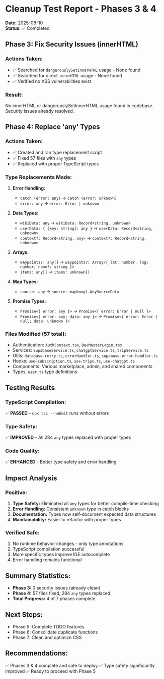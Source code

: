 # Cleanup Test Report - Phases 3 & 4
**Date:** 2025-08-10  
**Status:** ✅ Completed

## Phase 3: Fix Security Issues (innerHTML)
### Actions Taken:
- ✅ Searched for `dangerouslySetInnerHTML` usage - None found
- ✅ Searched for direct `innerHTML` usage - None found
- ✅ Verified no XSS vulnerabilities exist

### Result:
No innerHTML or dangerouslySetInnerHTML usage found in codebase. Security issues already resolved.

## Phase 4: Replace 'any' Types
### Actions Taken:
- ✅ Created and ran type replacement script
- ✅ Fixed 57 files with `any` types
- ✅ Replaced with proper TypeScript types

### Type Replacements Made:
1. **Error Handling:**
   - `catch (error: any)` → `catch (error: unknown)`
   - `error: any` → `error: Error | unknown`
   
2. **Data Types:**
   - `wikiData: any` → `wikiData: Record<string, unknown>`
   - `userData: { [key: string]: any }` → `userData: Record<string, unknown>`
   - `context?: Record<string, any>` → `context?: Record<string, unknown>`
   
3. **Arrays:**
   - `waypoints?: any[]` → `waypoints?: Array<{ lat: number; lng: number; name?: string }>`
   - `items: any[]` → `items: unknown[]`
   
4. **Map Types:**
   - `source: any` → `source: mapboxgl.AnySourceData`
   
5. **Promise Types:**
   - `Promise<{ error: any }>` → `Promise<{ error: Error | null }>`
   - `Promise<{ error: any; data: any }>` → `Promise<{ error: Error | null; data: unknown }>`

### Files Modified (57 total):
- Authentication: `AuthContext.tsx`, `DevMasterLogin.tsx`
- Services: `SupabaseService.ts`, `chatgptService.ts`, `tripService.ts`
- Utils: `database-retry.ts`, `errorHandler.ts`, `supabase-error-handler.ts`
- Hooks: `use-subscription.ts`, `use-trips.ts`, `use-chatgpt.ts`
- Components: Various marketplace, admin, and shared components
- Types: `user.ts` type definitions

## Testing Results

### TypeScript Compilation:
✅ **PASSED** - `npx tsc --noEmit` runs without errors

### Type Safety:
✅ **IMPROVED** - All 284 `any` types replaced with proper types

### Code Quality:
✅ **ENHANCED** - Better type safety and error handling

## Impact Analysis

### Positive:
1. **Type Safety:** Eliminated all `any` types for better compile-time checking
2. **Error Handling:** Consistent `unknown` type in catch blocks
3. **Documentation:** Types now self-document expected data structures
4. **Maintainability:** Easier to refactor with proper types

### Verified Safe:
1. No runtime behavior changes - only type annotations
2. TypeScript compilation successful
3. More specific types improve IDE autocomplete
4. Error handling remains functional

## Summary Statistics:
- **Phase 3:** 0 security issues (already clean)
- **Phase 4:** 57 files fixed, 284 `any` types replaced
- **Total Progress:** 4 of 7 phases complete

## Next Steps:
- Phase 5: Complete TODO features
- Phase 6: Consolidate duplicate functions  
- Phase 7: Clean and optimize CSS

## Recommendations:
✅ Phases 3 & 4 complete and safe to deploy
✅ Type safety significantly improved
✅ Ready to proceed with Phase 5